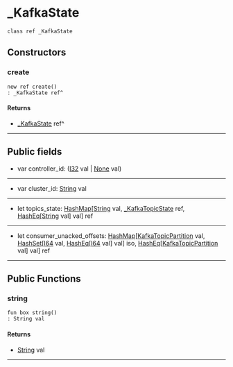 # _KafkaState

```pony
class ref _KafkaState
```

## Constructors

### create

```pony
new ref create()
: _KafkaState ref^
```

#### Returns

* [_KafkaState](pony-kafka-_KafkaState) ref^

---

## Public fields

* var controller_id: ([I32](builtin-I32) val | [None](builtin-None) val)

---

* var cluster_id: [String](builtin-String) val

---

* let topics_state: [HashMap](collections-HashMap)\[[String](builtin-String) val, [_KafkaTopicState](pony-kafka-_KafkaTopicState) ref, [HashEq](collections-HashEq)\[[String](builtin-String) val\] val\] ref

---

* let consumer_unacked_offsets: [HashMap](collections-HashMap)\[[KafkaTopicPartition](pony-kafka-KafkaTopicPartition) val, [HashSet](collections-HashSet)\[[I64](builtin-I64) val, [HashEq](collections-HashEq)\[[I64](builtin-I64) val\] val\] iso, [HashEq](collections-HashEq)\[[KafkaTopicPartition](pony-kafka-KafkaTopicPartition) val\] val\] ref

---

## Public Functions

### string

```pony
fun box string()
: String val
```

#### Returns

* [String](builtin-String) val

---

